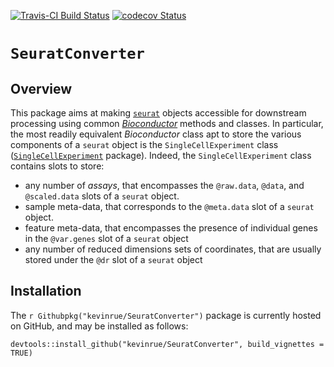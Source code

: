 [![Travis-CI Build Status](https://travis-ci.org/kevinrue/SeuratConverter.svg?branch=master)](https://travis-ci.org/kevinrue/SeuratConverter)
[![codecov Status](https://codecov.io/gh/kevinrue/SeuratConverter/branch/master/graph/badge.svg?token=By8PFPNXX7)](https://codecov.io/gh/kevinrue/SeuratConverter)

# `SeuratConverter`

## Overview

This package aims at making
[`seurat`](https://CRAN.R-project.org/package=Seurat) objects
accessible for downstream
processing using common
[_Bioconductor_](https://www.bioconductor.org) methods and classes.
In particular, the most readily equivalent _Bioconductor_ class apt
to store the various components of a `seurat` object is the
`SingleCellExperiment` class
([`SingleCellExperiment`](http://bioconductor.org/packages/SingleCellExperiment/)
package).
Indeed, the `SingleCellExperiment` class contains slots to store:
* any number of _assays_, that encompasses the `@raw.data`, `@data`, and
    `@scaled.data` slots of a `seurat` object.
* sample meta-data, that corresponds to the `@meta.data` slot of a `seurat`
    object.
* feature meta-data, that encompasses the presence of individual genes in the
    `@var.genes` slot of a `seurat` object
* any number of reduced dimensions sets of coordinates, that are usually
    stored under the `@dr` slot of a `seurat` object

## Installation

The `r Githubpkg("kevinrue/SeuratConverter")` package is currently hosted
on GitHub, and may be installed as follows:

```{r install, eval=FALSE}
devtools::install_github("kevinrue/SeuratConverter", build_vignettes = TRUE)
```
